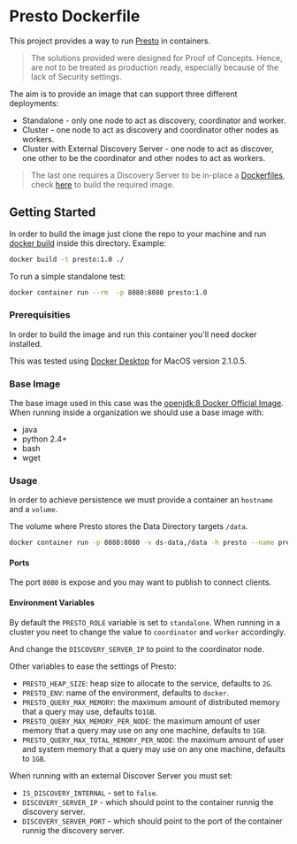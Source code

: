 # Presto Dockerfile

This project provides a way to run [Presto](https://prestodb.io) in containers.

> The solutions provided were designed for Proof of Concepts. Hence, are not to be treated as production ready, especially because of the lack of Security settings.

The aim is to provide an image that can support three different deployments:

- Standalone - only one node to act as discovery, coordinator and worker.
- Cluster - one node to act as discovery and coordinator other nodes as workers.
- Cluster with External Discovery Server - one node to act as discover, one other to be the coordinator and other nodes to act as workers.

> The last one requires a Discovery Server to be in-place a [Dockerfiles](https://docs.docker.com/engine/reference/builder/), check [here](../discovery-server/README.md) to build the required image.

## Getting Started

In order to build the image just clone the repo to your machine and run [docker build](https://docs.docker.com/engine/reference/commandline/build/) inside this directory. Example:

```bash
docker build -t presto:1.0 ./
```

To run a simple standalone test:

```bash
docker container run --rm  -p 8080:8080 presto:1.0
```

### Prerequisities

In order to build the image and run this container you'll need docker installed.

This was tested using [Docker Desktop](https://www.docker.com/products/docker-desktop) for MacOS version 2.1.0.5.

### Base Image

The base image used in this case was the [openjdk:8 Docker Official Image](https://hub.docker.com/_/openjdk). When running inside a organization we should use a base image with:

- java
- python 2.4+
- bash
- wget

### Usage

In order to achieve persistence we must provide a container an `hostname` and a `volume`.

The volume where Presto stores the Data Directory targets `/data`.

```bash
docker container run -p 8080:8080 -v ds-data,/data -h presto --name presto presto:1.0
```

#### Ports

The port `8080` is expose and you may want to publish to connect clients.

#### Environment Variables

By default the `PRESTO_ROLE` variable is set to `standalone`. When running in a cluster you neet to change the value to `coordinator` and `worker` accordingly.

And change the `DISCOVERY_SERVER_IP` to point to the coordinator node.

Other variables to ease the settings of Presto:

- `PRESTO_HEAP_SIZE`: heap size to allocate to the service, defaults to `2G`.
- `PRESTO_ENV`: name of the environment, defaults to `docker`.
- `PRESTO_QUERY_MAX_MEMORY`: the maximum amount of distributed memory that a query may use, defaults to`1GB`.
- `PRESTO_QUERY_MAX_MEMORY_PER_NODE`: the maximum amount of user memory that a query may use on any one machine, defaults to `1GB`.
- `PRESTO_QUERY_MAX_TOTAL_MEMORY_PER_NODE`: the maximum amount of user and system memory that a query may use on any one machine, defaults to `1GB`.

When running with an external Discover Server you must set:

- `IS_DISCOVERY_INTERNAL` - set to `false`.
- `DISCOVERY_SERVER_IP` - which should point to the container runnig the discovery server.
- `DISCOVERY_SERVER_PORT` - which should point to the port of the container runnig the discovery server.
